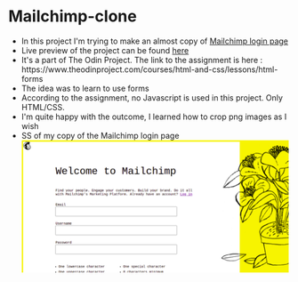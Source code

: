 # Mailchimp-clone
<ul>
<li>In this project I'm trying to make an almost copy of <a href="https://login.mailchimp.com/signup/"> Mailchimp login page</a> </li>
<li>Live preview of the project can be found <a href="https://muratcan-yuksel.github.io/Mailchimp-clone/"> here </a>
<li>It's a part of The Odin Project. The link to the assignment is here : https://www.theodinproject.com/courses/html-and-css/lessons/html-forms </li>
<li>The idea was to learn to use forms </li>
<li>According to the assignment, no Javascript is used in this project. Only HTML/CSS.</li>
<li>I'm quite happy with the outcome, I learned how to crop png images as I wish</li>
<li> SS of my copy of the Mailchimp login page <img src="pics/mailchimp.png">
</ul>
